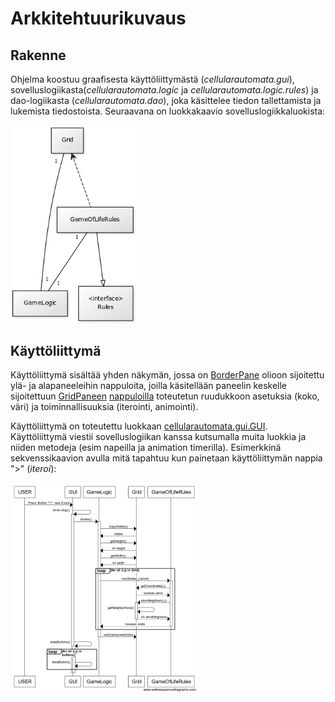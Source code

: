 # Arkkitehtuurikuvaus

## Rakenne
Ohjelma koostuu graafisesta käyttöliittymästä (_cellularautomata.gui_), sovelluslogiikasta(_cellularautomata.logic_ ja _cellularautomata.logic.rules_) ja dao-logiikasta (_cellularautomata.dao_), joka käsittelee tiedon tallettamista ja lukemista tiedostoista. Seuraavana on luokkakaavio sovelluslogiikkaluokista:

<img src="https://raw.githubusercontent.com/PAHUS/ot-harjoitustyo/master/laskarit/viikko2/dokumentointi/umldiag.png" width="200">

## Käyttöliittymä

Käyttöliittymä sisältää yhden näkymän, jossa on [BorderPane](https://docs.oracle.com/javase/8/javafx/api/javafx/scene/layout/BorderPane.html) olioon sijoitettu ylä- ja alapaneeleihin nappuloita, joilla käsitellään paneelin keskelle sijoitettuun [GridPaneen](https://docs.oracle.com/javase/8/javafx/api/javafx/scene/layout/GridPane.html) [nappuloilla](https://docs.oracle.com/javase/8/javafx/api/javafx/scene/control/Button.html) toteutetun ruudukkoon asetuksia (koko, väri) ja toiminnallisuuksia (iterointi, animointi).

Käyttöliittymä on toteutettu luokkaan [cellularautomata.gui.GUI](https://github.com/PAHUS/ot-harjoitustyo/blob/master/CellularAutomata/src/main/java/cellularautomata/gui/GUI.java). Käyttöliittymä viestii sovelluslogiikan kanssa kutsumalla muita luokkia ja niiden metodeja (esim napeilla ja animation timerilla). Esimerkkinä sekvenssikaavion avulla mitä tapahtuu kun painetaan käyttöliittymän nappia ">" (_iteroi_):

<img src="https://raw.githubusercontent.com/PAHUS/ot-harjoitustyo/master/dokumentaatio/ws.png" width=300>






